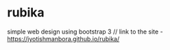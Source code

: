 # rubika
simple web design using bootstrap 3 //
link to the site - https://jyotishmanbora.github.io/rubika/
